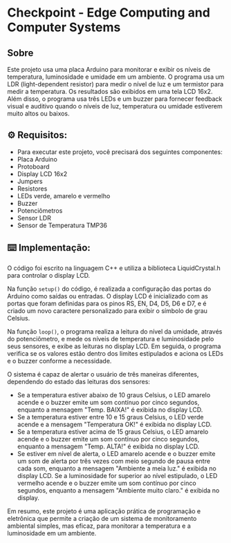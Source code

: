 # Checkpoint - Edge Computing and Computer Systems


## Sobre
Este projeto usa uma placa Arduino para monitorar e exibir os níveis de temperatura, luminosidade e umidade em um ambiente. O programa usa um LDR (light-dependent resistor) para medir o nível de luz e um termistor para medir a temperatura. Os resultados são exibidos em uma tela LCD 16x2. Além disso, o programa usa três LEDs e um buzzer para fornecer feedback visual e auditivo quando o níveis de luz, temperatura ou umidade estiverem muito altos ou baixos.


## ⚙️ Requisitos:
 + Para executar este projeto, você precisará dos seguintes componentes:
 + Placa Arduino
 + Protoboard
 + Display LCD 16x2
 + Jumpers
 + Resistores
 + LEDs verde, amarelo e vermelho
 + Buzzer
 + Potenciômetros
 + Sensor LDR
 + Sensor de Temperatura TMP36


## ⌨️ Implementação:
O código foi escrito na linguagem C++ e utiliza a biblioteca LiquidCrystal.h para controlar o display LCD.

Na função `setup()` do código, é realizada a configuração das portas do Arduino como saídas ou entradas. O display LCD é inicializado com as portas que foram definidas para os pinos RS, EN, D4, D5, D6 e D7, e é criado um novo caractere personalizado para exibir o símbolo de grau Celsius.

Na função `loop()`, o programa realiza a leitura do nível da umidade, através do potenciômetro, e mede os níveis de temperatura e luminosidade pelo seus sensores, e exibe as leituras no display LCD. Em seguida, o programa verifica se os valores estão dentro dos limites estipulados e aciona os LEDs e o buzzer conforme a necessidade.

O sistema é capaz de alertar o usuário de três maneiras diferentes, dependendo do estado das leituras dos sensores:

+ Se a temperatura estiver abaixo de 10 graus Celsius, o LED amarelo acende e o buzzer emite um som contínuo por cinco segundos, enquanto a mensagem "Temp. BAIXA!" é exibida no display LCD.
+ Se a temperatura estiver entre 10 e 15 graus Celsius, o LED verde acende e a mensagem "Temperatura OK!" é exibida no display LCD.
+ Se a temperatura estiver acima de 15 graus Celsius, o LED amarelo acende e o buzzer emite um som contínuo por cinco segundos, enquanto a mensagem "Temp. ALTA!" é exibida no display LCD.
+ Se estiver em nível de alerta, o LED amarelo acende e o buzzer emite um som de alerta por três vezes com meio segundo de pausa entre cada som, enquanto a mensagem "Ambiente a meia luz." é exibida no display LCD. Se a luminosidade for superior ao nível estipulado, o LED vermelho acende e o buzzer emite um som contínuo por cinco segundos, enquanto a mensagem "Ambiente muito claro." é exibida no display.

Em resumo, este projeto é uma aplicação prática de programação e eletrônica que permite a criação de um sistema de monitoramento ambiental simples, mas eficaz, para monitorar a temperatura e a luminosidade em um ambiente.
